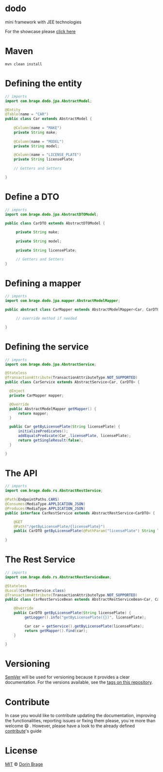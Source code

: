 # dodo
mini framework with JEE technologies

For the showcase please [click here](https://github.com/nirodg/dodo-example/)

# Maven
`mvn clean install`

# Defining the entity
```java
// imports
import com.brage.dodo.jpa.AbstractModel;

@Entity
@Table(name = "CAR")
public class Car extends AbstractModel {
     
    @Column(name = "MAKE")
    private String make;
    
    @Column(name = "MODEL")
    private String model;

    @Column(name = "LICENSE_PLATE")
    private String licensePlate;
    
    // Getters and Setters

}
```


# Define a DTO
```java
// imports
import com.brage.dodo.jpa.AbstractDTOModel;

public class CarDTO extends AbstractDTOModel {
     
     private String make;
     
     private String model;
     
     private String licensePlate;

     // Getters and Setters
}
```


# Defining a mapper
```java
// imports
import com.brage.dodo.jpa.mapper.AbstractModelMapper;

public abstract class CarMapper extends AbstractModelMapper<Car, CarDTO> {

     // override method if needed

}
```
# Defining the service
```java
// imports
import com.brage.dodo.jpa.AbstractService;

@Stateless
@TransactionAttribute(TransactionAttributeType.NOT_SUPPORTED)
public class CarService extends AbstractService<Car, CarDTO> {

  @Inject
  private CarMapper mapper;

  @Override
  public AbstractModelMapper getMapper() {
      return mapper;
  }

  public Car getByLicensePlate(String licensePlate) {
      initializePredicates();
      addEqualsPredicate(Car_.licensePlate, licensePlate);
      return getSingleResult(false);
  }

}
```

# The API

```java
// imports
import com.brage.dodo.rs.AbstractRestService;

@Path(EndpointPaths.CARS)
@Consumes(MediaType.APPLICATION_JSON)
@Produces(MediaType.APPLICATION_JSON)
public interface CarRestService extends AbstractRestService<CarDTO> {

    @GET
    @Path("/getByLicensePlate/{licensePlate}")
    public CarDTO getByLicensePlate(@PathParam("licensePlate") String licensePlate);
    
}
```

# The Rest Service
```java
// imports
import com.brage.dodo.rs.AbstractRestServiceBean;

@Stateless
@Local(CarRestService.class)
@TransactionAttribute(TransactionAttributeType.NOT_SUPPORTED)
public class CarRestServiceBean extends AbstractRestServiceBean<Car, CarDTO, CarService, CarMapper> implements CarRestService {

    @Override
    public CarDTO getByLicensePlate(String licensePlate) {
         getLogger().info("getByLicensePlate({})", licensePlate);

         Car car = getService().getByLicensePlate(licensePlate);
         return getMapper().find(car);
    }

}

```

# Versioning

[SemVer](http://semver.org/) will be used for versioning because it provides a clear documentation. For the versions available, see the [tags on this repository](https://github.com/nirodg/dodo/releases).

# Contribute

In case you would like to contribute updating the documentation, improving the functionalities, reporting issues or fixing them please, you\`re more than welcome 😄 . However, please have a look to the already defined [contribute](/docs/CONTRIBUTING.md)'s guide

# License

[MIT](http://showalicense.com/?year=2017&fullname=Dorin%20Gheorghe%20Brage#license-mit) © [Dorin Brage](https://github.com/nirodg/)

